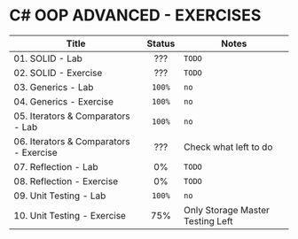 # C# OOP ADVANCED - EXERCISES

|Title|Status|Notes|
|--|:--:|--|
|01. SOLID - Lab|???|  ``TODO``|
|02. SOLID - Exercise|???|  ``TODO``|
|03. Generics - Lab|``100%``| ``no``|
|04. Generics - Exercise|``100%``| ``no``|
|05. Iterators & Comparators - Lab|``100%``| ``no``|
|06. Iterators & Comparators - Exercise|???| Check what left to do|
|07. Reflection - Lab|0%| ``TODO``|
|08. Reflection - Exercise|0%| ``TODO``|
|09. Unit Testing - Lab|``100%``| ``no``|
|10. Unit Testing - Exercise|75%| Only Storage Master Testing Left|